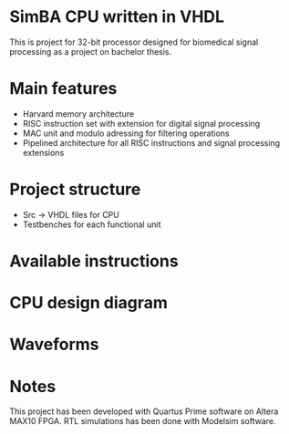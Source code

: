 # SimBA CPU written in VHDL
This is project for 32-bit processor designed for biomedical signal processing as a project on bachelor thesis.
# Main features
- Harvard memory architecture
- RISC instruction set with extension for digital signal processing
- MAC unit and modulo adressing for filtering operations
- Pipelined architecture for all RISC instructions and signal processing extensions

# Project structure
- Src -> VHDL files for CPU
- Testbenches for each functional unit

# Available instructions

# CPU design diagram

# Waveforms

# Notes
This project has been developed with Quartus Prime software on Altera MAX10 FPGA.
RTL simulations has been done with Modelsim software.
